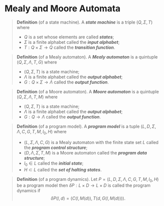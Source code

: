 # Mealy and Moore Automata

>**Definition** (of a state machine).
>A ***state machine*** is a triple $(Q,\Sigma,T)$ where
>- $Q$ is a set whose elements are called ***states***;
>- $\Sigma$ is a finite alphabet called the ***input alphabet***;
>- $T:Q\times\Sigma\to Q$ called the ***transition function***.

>**Definition** (of a Mealy automaton).
>A ***Mealy automaton*** is a quintuple $(Q,\Sigma,\Lambda,T,G)$ where
>- $(Q,\Sigma,T)$ is a state machine;
>- $\Lambda$ is a finite alphabet called the ***output alphabet***;
>- $G:Q\times\Sigma\to\Lambda$ called the ***output function***.

>**Definition** (of a Moore automaton).
>A ***Moore automaton*** is a quintuple $(Q,\Sigma,\Lambda,T,M)$ where
>- $(Q,\Sigma,T)$ is a state machine;
>- $\Lambda$ is a finite alphabet called the ***output alphabet***;
>- $G:Q\to\Lambda$ called the ***output function***.

>**Definition** (of a program model).
>A ***program model*** is a tuple $(L,D,\Sigma,\Lambda,C,G,T,M,l_0,H)$ where
>- $(L,\Sigma,\Lambda,C,G)$ is a Mealy automaton with the finite state set $L$ called the ***program control structure***;
>- $(D,\Lambda,\Sigma,T,M)$ is a Moore automaton called the ***program data structure***;
>- $l_0\in L$ called the ***initial state***;
>- $H\subset L$ called the ***set of halting states***.

>**Definition** (of a program dynamics).
>Let $P=(L,D,\Sigma,\Lambda,C,G,T,M,l_0,H)$ be a program model then $\delta P:L\times D\to L\times D$ is called the program dynamics if
>$$\delta P(l,d)=(C(l,M(d)),T(d,G(l,M(d)))).$$
>
